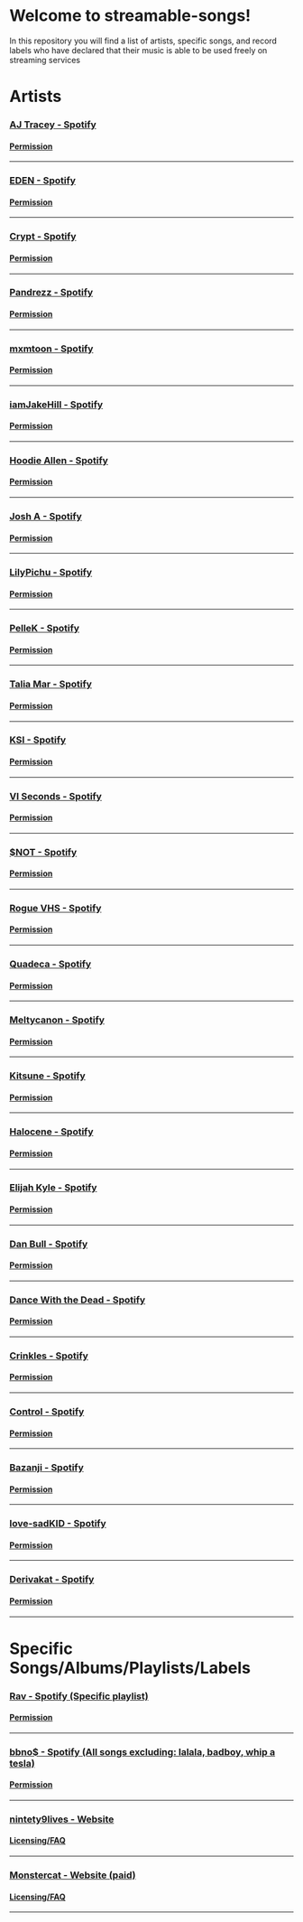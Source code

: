 # Welcome to streamable-songs!

In this repository you will find a list of artists, specific songs, and record labels who have declared that their music is able to be used freely on streaming services


# Artists

### [AJ Tracey - Spotify](https://open.spotify.com/artist/4Xi6LSfFqv26XgP9NKN26U?si=9hO-gJJWSbCV8RQLOyJwWQ)
#### [Permission](https://twitter.com/ajtracey/status/1271066936781258753)
* * *
### [EDEN - Spotify](https://open.spotify.com/album/5eESUGzjysOJC0S2y2KwYn)   
#### [Permission](https://twitter.com/iameden/status/1281709771155021825)
* * *
### [Crypt - Spotify](https://open.spotify.com/artist/1WIHbvNZTybCVHFMbzuGJo)   
#### [Permission](https://twitter.com/CryptTheRapper/status/1269806304333303810)
* * *
### [Pandrezz - Spotify](https://open.spotify.com/artist/65ZGdYSRT3Rmv6P7DN4XCC)   
#### [Permission](https://twitter.com/Pandrezz/status/1271443770517700609)
* * *
### [mxmtoon - Spotify](https://open.spotify.com/artist/0HthCchcL0kVLHTr113Vk1?si=7ZLmUExTSmKDqnW6DJMKHw)   
#### [Permission](https://twitter.com/mxmtoon/status/1319384883471523840?lang=en)
* * *
### [iamJakeHill - Spotify](https://open.spotify.com/artist/26JloX1vHxGGrGUVeMItFJ)   
#### [Permission](https://twitter.com/JaaakeHill/status/955901629911486467)
* * *
### [Hoodie Allen - Spotify](https://open.spotify.com/artist/382aq8Pij5V2nE2JMHMoxl)   
#### [Permission](https://twitter.com/HoodieAllen/status/1272338205371559936)
* * *
### [Josh A - Spotify](https://open.spotify.com/artist/2rWCIhENZyPVDAeFC0ESWN)   
#### [Permission](https://twitter.com/OfficialJoshA/status/1270431603962060801)
* * *
### [LilyPichu - Spotify](https://open.spotify.com/artist/6maAVJxVTGW1xA3LokpQm8?si=m4ZYssV6SmCqtnUKvT7TZA)   
#### [Permission](https://twitter.com/LilyPichu/status/1282262110949392384)
* * *
### [PelleK - Spotify](https://open.spotify.com/artist/1qLwXsUtyW2Ba2Iotg4gE3)   
#### [Permission](https://twitter.com/imPelleK/status/1271504844403195907)
* * *
### [Talia Mar - Spotify](https://open.spotify.com/artist/7zoc6JsY8GWVcl2qFwiKay?si=Vfucz2fnRfmMBRf1T2aBiQ)   
#### [Permission](https://twitter.com/TaliaMar/status/1340771256539484166)
* * *
### [KSI - Spotify](https://open.spotify.com/artist/1nzgtKYFckznkcVMR3Gg4z?si=EMrOya4NSt-SF_5GCYsQ_g)   
#### [Permission](https://twitter.com/KSI/status/1116514941870256128)
* * *
### [VI Seconds - Spotify](https://open.spotify.com/artist/0WGAC29pTpw0xMliJ32OkB)   
#### [Permission](https://twitter.com/visecs/status/1318643700482834433)
* * *
### [$NOT - Spotify](https://open.spotify.com/artist/5IbEL2xjRtKsunfmsahLuO)   
#### [Permission](https://twitter.com/snot/status/1270912164023406592)
* * *
### [Rogue VHS - Spotify](https://open.spotify.com/artist/55DhV9I8VahoWvpa3QMPP5)   
#### [Permission](https://twitter.com/Rogue_VHS/status/1270826815452520450)
* * *
### [Quadeca - Spotify](https://open.spotify.com/artist/3zz52ViyCBcplK0ftEVPSS)   
#### [Permission](https://twitter.com/Quadeca/status/1270112116310040576)
* * *
### [Meltycanon - Spotify](https://open.spotify.com/artist/3agnCimLdkVM3mc4PFJUxC)   
#### [Permission](https://twitter.com/meltycanon/status/1270824833899773953)
* * *
### [Kitsune - Spotify](https://open.spotify.com/artist/7pPCkPhaRLkGmovI5M0zCq)   
#### [Permission](https://twitter.com/Kala/status/1270037831243591682)
* * *
### [Halocene - Spotify](https://open.spotify.com/playlist/39Gk1k0fwuxVspWV3yJWlE)   
#### [Permission](https://twitter.com/Halocene/status/1270115073889939456)
* * *
### [Elijah Kyle - Spotify](https://open.spotify.com/artist/5yGbE5O7nUxnqLxths6eri)   
#### [Permission](https://twitter.com/elijahkyle__/status/1272514241564741632)
* * *
### [Dan Bull - Spotify](https://open.spotify.com/artist/17BmVePNxhzlRGKc85xYsd)   
#### [Permission](https://twitter.com/itsDanBull/status/1270366791869632512)
* * *
### [Dance With the Dead - Spotify](https://open.spotify.com/artist/2KtnZQwMQJN3uyI8eHZRvm)   
#### [Permission](https://twitter.com/DWTDmusic/status/1270926625752772608)
* * *
### [Crinkles - Spotify](https://open.spotify.com/artist/3ICmogsEzj6u6DWV44x5b9)   
#### [Permission](https://twitter.com/Crinklesmusic/status/1270886075720806401)
* * *
### [Control - Spotify](https://open.spotify.com/artist/1sEODiJREx7UJbyeSuJBO6)   
#### [Permission](https://twitter.com/ControlThArtist/status/1271435887411204097)
* * *
### [Bazanji - Spotify](https://open.spotify.com/playlist/2eVvSkQ7kLNJxJ1RJiIT83)   
#### [Permission](https://twitter.com/Bazanji/status/1270391093985673217)
* * *
### [love-sadKID - Spotify](https://open.spotify.com/artist/75AKgMMrk1CG5sURNvyX9s?si=XAmo0CyhTNKv9Vs56nlYuA)   
#### [Permission](https://twitter.com/love_sadkid/status/1384871227076976644)
* * *
### [Derivakat - Spotify](https://open.spotify.com/artist/4T7KICeQg50AwFzauMCR9C?si=Hi6ecfQVSwizbAyfQWBclQ)   
#### [Permission](https://twitter.com/derivakat/status/1379212721737003009)
* * *

# Specific Songs/Albums/Playlists/Labels

### [Rav - Spotify (Specific playlist)](https://open.spotify.com/playlist/1XhYMuR2iFtRjalJ5ZYLEM?si=ltjPMtFJTqCeJJh-WhD8mg&nd=1)   
#### [Permission](https://twitter.com/iamrav/status/1270115198138036224?lang=en)
* * *
### [bbno$ - Spotify (All songs excluding: lalala, badboy, whip a tesla)](https://open.spotify.com/artist/41X1TR6hrK8Q2ZCpp2EqCz?si=XmksxifuRIGTcJeOlrVVfg)   
#### [Permission](https://twitter.com/bbnomula/status/1271903546229719042)
* * *
### [nintety9lives - Website](https://www.ninety9lives.com/music/)   
#### [Licensing/FAQ](https://www.ninety9lives.com/about/)
* * *
### [Monstercat - Website (paid)](https://www.monstercat.com)   
#### [Licensing/FAQ](https://www.monstercat.com/gold)
* * *
